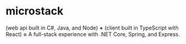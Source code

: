 # microstack
(web api built in C#, Java, and Node) **+** (client built in TypeScript with React) **=** A full-stack experience with .NET Core, Spring, and Express.